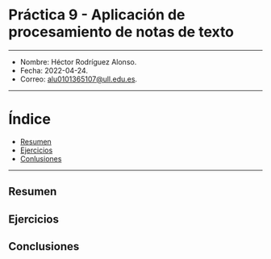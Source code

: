 # Práctica 9 - Aplicación de procesamiento de notas de texto
* * * 

* Nombre: Héctor Rodríguez Alonso.
* Fecha: 2022-04-24.
* Correo: alu0101365107@ull.edu.es.

* * *
# Índice  
* [Resumen](#resumen)
* [Ejercicios](#ejercicios)
* [Conlusiones](#conclusiones) 


* * *
## Resumen  

## Ejercicios  
    
## Conclusiones  
